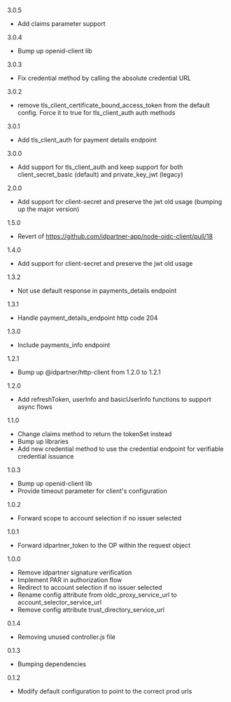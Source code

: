 3.0.5
- Add claims parameter support

3.0.4
- Bump up openid-client lib

3.0.3
- Fix credential method by calling the absolute credential URL

3.0.2
- remove tls_client_certificate_bound_access_token from the default config. Force it to true for tls_client_auth auth methods

3.0.1
- Add tls_client_auth for payment details endpoint

3.0.0
- Add support for tls_client_auth and keep support for both client_secret_basic (default) and private_key_jwt (legacy)

2.0.0
- Add support for client-secret and preserve the jwt old usage (bumping up the major version)

1.5.0
- Revert of https://github.com/idpartner-app/node-oidc-client/pull/18

1.4.0
- Add support for client-secret and preserve the jwt old usage

1.3.2
- Not use default response in payments_details endpoint

1.3.1
- Handle payment_details_endpoint http code 204

1.3.0
- Include payments_info endpoint

1.2.1
- Bump up @idpartner/http-client from 1.2.0 to 1.2.1

1.2.0
- Add refreshToken, userInfo and basicUserInfo functions to support async flows

1.1.0
- Change claims method to return the tokenSet instead
- Bump up libraries
- Add new credential method to use the credential endpoint for verifiable credential issuance

1.0.3
- Bump up openid-client lib
- Provide timeout parameter for client's configuration

1.0.2
- Forward scope to account selection if no issuer selected

1.0.1
- Forward idpartner_token to the OP within the request object

1.0.0
- Remove idpartner signature verification
- Implement PAR in authorization flow
- Redirect to account selection if no issuer selected
- Rename config attribute from oidc_proxy_service_url to account_selector_service_url
- Remove config attribute trust_directory_service_url

0.1.4
- Removing unused controller.js file

0.1.3
- Bumping dependencies

0.1.2
- Modify default configuration to point to the correct prod urls
